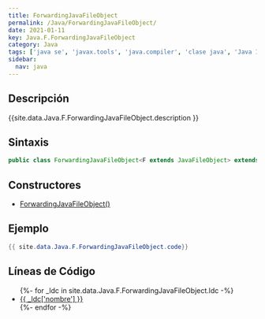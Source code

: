```yaml
---
title: ForwardingJavaFileObject
permalink: /Java/ForwardingJavaFileObject/
date: 2021-01-11
key: Java.F.ForwardingJavaFileObject
category: Java
tags: ['java se', 'javax.tools', 'java.compiler', 'clase java', 'Java 1.6']
sidebar: 
  nav: java
---
```


## Descripción
{{site.data.Java.F.ForwardingJavaFileObject.description }}

## Sintaxis
~~~java
public class ForwardingJavaFileObject<F extends JavaFileObject> extends ForwardingFileObject<F> implements JavaFileObject
~~~

## Constructores
* [ForwardingJavaFileObject()](/Java/ForwardingJavaFileObject/ForwardingJavaFileObject/)

## Ejemplo
~~~java
{{ site.data.Java.F.ForwardingJavaFileObject.code}}
~~~

## Líneas de Código
<ul>
{%- for _ldc in site.data.Java.F.ForwardingJavaFileObject.ldc -%}
   <li>
       <a href="{{_ldc['url'] }}">{{ _ldc['nombre'] }}</a>
   </li>
{%- endfor -%}
</ul>
